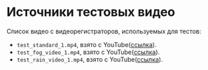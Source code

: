 # Источники тестовых видео

Список видео с видеорегистраторов, используемых для тестов:

* `test_standard_1.mp4`, взято с YouTube([ссылка](https://www.youtube.com/watch?v=Tn6wfxCwpJs)).
* `test_fog_video_1.mp4`, взято с YouTube([ссылка](https://youtu.be/0HzLYJfZhaY?si=16iuOrlp5prSFsRf)).
* `test_rain_video_1.mp4`, взято с YouTube([ссылка](https://www.youtube.com/watch?v=MX420R0y5Vc)).
